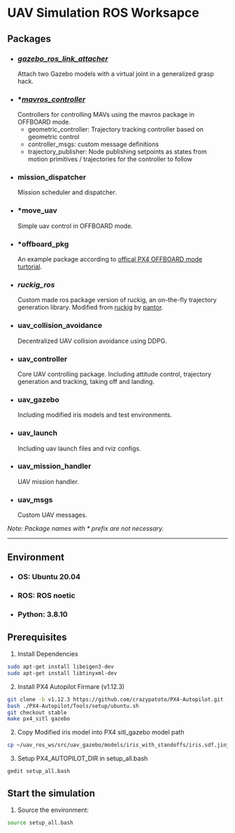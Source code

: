 # UAV Simulation ROS Worksapce

## Packages
- ### *[gazebo_ros_link_attacher](https://github.com/pal-robotics/gazebo_ros_link_attacher)*
    Attach two Gazebo models with a virtual joint in a generalized grasp hack. 
- ### **[mavros_controller](https://github.com/Jaeyoung-Lim/mavros_controllers)*
    Controllers for controlling MAVs using the mavros package in OFFBOARD mode.  
    * geometric_controller: Trajectory tracking controller based on geometric control
    * controller_msgs: custom message definitions
    * trajectory_publisher: Node publishing setpoints as states from motion primitives / trajectories for the controller to follow
- ### mission_dispatcher
    Mission scheduler and dispatcher.
- ### *move_uav
    Simple uav control in OFFBOARD mode.
- ### *offboard_pkg
    An example package according to [offical PX4 OFFBOARD mode turtorial](https://docs.px4.io/v1.12/en/ros/mavros_offboard.html).
- ### *ruckig_ros*
    Custom made ros package version of ruckig, an on-the-fly trajectory generation library. Modified from [ruckig](https://github.com/pantor/ruckig) by [pantor](https://github.com/pantor).
- ### uav_collision_avoidance
    Decentralized UAV collision avoidance using DDPG.
- ### uav_controller
    Core UAV controlling package. Including attitude control, trajectory generation and tracking, taking off and landing.
- ### uav_gazebo
    Including modified iris models and test environments.
- ### uav_launch
    Including uav launch files and rviz configs.
- ### uav_mission_handler
    UAV mission handler.
- ### uav_msgs
    Custom UAV messages.

*Note: Package names with * prefix are not necessary.*

---

## Environment
- ### OS: Ubuntu 20.04
- ### ROS: ROS noetic
- ### Python: 3.8.10

## Prerequisites
1. Install Dependencies
```bash
sudo apt-get install libeigen3-dev
sudo apt-get install libtinyxml-dev
```

2. Install PX4 Autopilot Firmare (v1.12.3)
```bash
git clone -b v1.12.3 https://github.com/crazypatoto/PX4-Autopilot.git --recursive
bash ./PX4-Autopilot/Tools/setup/ubuntu.sh
git checkout stable
make px4_sitl gazebo
```
2. Copy Modified iris model into PX4 sitl_gazebo model path
```bash
cp ~/uav_ros_ws/src/uav_gazebo/models/iris_with_standoffs/iris.sdf.jinja  ~/PX4-Autopilot/Tools/sitl_gazebo/models/iris/iris.sdf.jinja
```

3. Setup PX4_AUTOPILOT_DIR in setup_all.bash
```bash
gedit setup_all.bash
```

## Start the simulation

1. Source the environment:
```bash
source setup_all.bash
```
